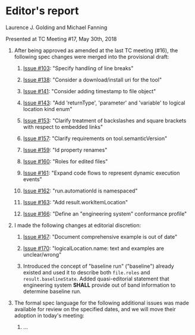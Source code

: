 # Editor's report

Laurence J. Golding and Michael Fanning

Presented at TC Meeting #17, May 30th, 2018

1. After being approved as amended at the last TC meeting (#16), the following spec changes were merged into the provisional draft:

    1. [Issue #103](https://github.com/oasis-tcs/sarif-spec/issues/103): "Specify handling of line breaks"

    1. [Issue #138](https://github.com/oasis-tcs/sarif-spec/issues/138): "Consider a download/install uri for the tool"

    1. [Issue #141](https://github.com/oasis-tcs/sarif-spec/issues/141): "Consider adding timestamp to file object"

    1. [Issue #143](https://github.com/oasis-tcs/sarif-spec/issues/143): "Add 'returnType', 'parameter' and 'variable' to logical location kind enum"

    1. [Issue #153](https://github.com/oasis-tcs/sarif-spec/issues/153): "Clarify treatment of backslashes and square brackets with respect to embedded links"

    1. [Issue #157](https://github.com/oasis-tcs/sarif-spec/issues/157): "Clarify requirements on tool.semanticVersion"

    1. [Issue #159](https://github.com/oasis-tcs/sarif-spec/issues/159): "Id property renames"

    1. [Issue #160](https://github.com/oasis-tcs/sarif-spec/issues/160): "Roles for edited files"

    1. [Issue #161](https://github.com/oasis-tcs/sarif-spec/issues/161): "Expand code flows to represent dynamic execution events"

    1. [Issue #162](https://github.com/oasis-tcs/sarif-spec/issues/162): "run.automationId is namespaced"

    1. [Issue #163](https://github.com/oasis-tcs/sarif-spec/issues/163): "Add result.workItemLocation"

    1. [Issue #166](https://github.com/oasis-tcs/sarif-spec/issues/166): "Define an "engineering system" conformance profile"

1. I made the following changes at editorial discretion:

    1. [Issue #167](https://github.com/oasis-tcs/sarif-spec/issues/167): "Document comprehensive example is out of date"

    1. [Issue #170](https://github.com/oasis-tcs/sarif-spec/issues/170): "logicalLocation.name: text and examples are unclear/wrong"

    1. Introduced the concept of "baseline run" ("baseline") already existed and used it to describe both `file.roles` and `result.baselineState`. Added quasi-editorial statement that engineering system **SHALL** provide out of band information to determine baseline run.

1. The formal spec language for the following additional issues was made available for review on the specified dates, and we will move their adoption in today's meeting:

    1. ...